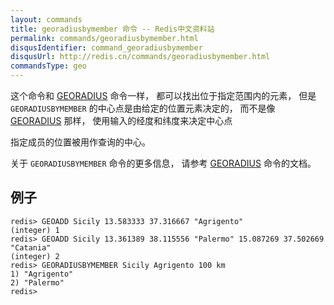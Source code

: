 ```yaml
---
layout: commands
title: georadiusbymember 命令 -- Redis中文资料站
permalink: commands/georadiusbymember.html
disqusIdentifier: command_georadiusbymember
disqusUrl: http://redis.cn/commands/georadiusbymember.html
commandsType: geo
---
```


这个命令和 [GEORADIUS](/commands/georadius.html) 命令一样， 都可以找出位于指定范围内的元素， 但是 `GEORADIUSBYMEMBER` 的中心点是由给定的位置元素决定的， 而不是像 [GEORADIUS](/commands/georadius.html) 那样， 使用输入的经度和纬度来决定中心点

指定成员的位置被用作查询的中心。

关于 `GEORADIUSBYMEMBER` 命令的更多信息， 请参考 [GEORADIUS](/commands/georadius.html) 命令的文档。

## 例子

	redis> GEOADD Sicily 13.583333 37.316667 "Agrigento"
	(integer) 1
	redis> GEOADD Sicily 13.361389 38.115556 "Palermo" 15.087269 37.502669 "Catania"
	(integer) 2
	redis> GEORADIUSBYMEMBER Sicily Agrigento 100 km
	1) "Agrigento"
	2) "Palermo"
	redis> 
